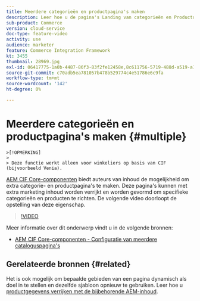 ```yaml
---
title: Meerdere categorieën en productpagina's maken
description: Leer hoe u de pagina's Landing van categorieën en Productdetails verrijkt met gerichte marketinginhoud.
sub-product: Commerce
version: cloud-service
doc-type: feature-video
activity: use
audience: marketer
feature: Commerce Integration Framework
kt: 3455
thumbnail: 28969.jpg
exl-id: 06417775-1a0b-4487-86f3-83f2fe12458e,8c611756-5719-488d-a519-a12c5c90c614
source-git-commit: c70adb5ea781057b478b529774c4e51786e6c9fa
workflow-type: tm+mt
source-wordcount: '142'
ht-degree: 0%

---
```


# Meerdere categorieën en productpagina&#39;s maken {#multiple}

    >[!OPMERKING]
    >
    > Deze functie werkt alleen voor winkeliers op basis van CIF (bijvoorbeeld Venia).

[AEM CIF Core-componenten](https://github.com/adobe/aem-core-cif-components) biedt auteurs van inhoud de mogelijkheid om extra categorie- en productpagina&#39;s te maken. Deze pagina&#39;s kunnen met extra marketing inhoud worden verrijkt en worden gevormd om specifieke categorieën en producten te richten. De volgende video doorloopt de opstelling van deze eigenschap.

>[!VIDEO](https://video.tv.adobe.com/v/28969/?quality=12)

Meer informatie over dit onderwerp vindt u in de volgende bronnen:

- [AEM CIF Core-componenten - Configuratie van meerdere cataloguspagina&#39;s](https://github.com/adobe/aem-core-cif-components/wiki/configuration#multi-catalog-page-template-configuration)

## Gerelateerde bronnen {#related}

Het is ook mogelijk om bepaalde gebieden van een pagina dynamisch als doel in te stellen en dezelfde sjabloon opnieuw te gebruiken. Leer hoe u [productgegevens verrijken met de bijbehorende AEM-inhoud](./enrich-product-associated-content.md).
